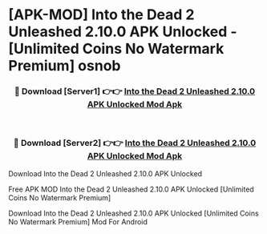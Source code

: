 # [APK-MOD] Into the Dead 2  Unleashed 2.10.0 APK Unlocked - [Unlimited Coins No Watermark Premium] osnob



<div align="center">
<h3>🔴 Download [Server1] 👉👉 <a href="https://momento.my/?title=Into_the_Dead_2__Unleashed_2.10.0_APK_Unlocked">Into the Dead 2  Unleashed 2.10.0 APK Unlocked Mod Apk</a></h3><br>

<h3>🔴 Download [Server2] 👉👉 <a href="https://momento.my/?title=Into_the_Dead_2__Unleashed_2.10.0_APK_Unlocked">Into the Dead 2  Unleashed 2.10.0 APK Unlocked Mod Apk</a></h3>
</div>



Download Into the Dead 2  Unleashed 2.10.0 APK Unlocked 

Free APK MOD Into the Dead 2  Unleashed 2.10.0 APK Unlocked [Unlimited Coins No Watermark Premium]

Download Into the Dead 2  Unleashed 2.10.0 APK Unlocked [Unlimited Coins No Watermark Premium] Mod For Android

